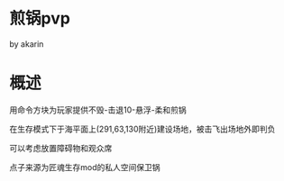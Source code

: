 煎锅pvp
====
by akarin

# 概述
用命令方块为玩家提供不毁-击退10-悬浮-柔和煎锅

在生存模式下于海平面上(291,63,130附近)建设场地，被击飞出场地外即判负

可以考虑放置障碍物和观众席

点子来源为匠魂生存mod的私人空间保卫锅
